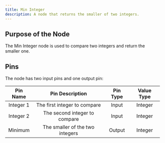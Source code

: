 ```yaml
---
title: Min Integer
description: A node that returns the smaller of two integers.
---
```


## Purpose of the Node
The Min Integer node is used to compare two integers and return the smaller one.

## Pins
The node has two input pins and one output pin:

| Pin Name | Pin Description | Pin Type | Value Type |
|:----------:|:-------------:|:------:|:------:|
| Integer 1 | The first integer to compare | Input | Integer |
| Integer 2 | The second integer to compare | Input | Integer |
| Minimum | The smaller of the two integers | Output | Integer |